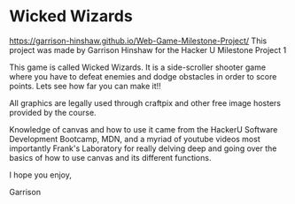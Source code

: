# Wicked Wizards

https://garrison-hinshaw.github.io/Web-Game-Milestone-Project/
This project was made by Garrison Hinshaw for the Hacker U Milestone Project 1

This game is called Wicked Wizards. It is a side-scroller shooter game where you have to defeat enemies and dodge obstacles in order to score points. Lets see how far you can make it!!

All graphics are legally used through craftpix and other free image hosters provided by the course.

Knowledge of canvas and how to use it came from the HackerU Software Development Bootcamp, MDN, and a myriad of youtube videos most importantly Frank's Laboratory for really delving deep and going over the basics of how to use canvas and its different functions.

I hope you enjoy,

Garrison
